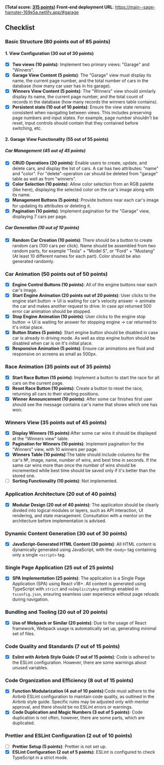 **(Total score: <ins>315 points</ins>)**
**Front-end deployment URL**: https://main--sage-hamster-169e5a.netlify.app/#garage

## Checklist

### Basic Structure (80 points out of 85 points)
#### 1. View Configuration (30 out of 30 points)
- [x] **Two views (10 points)**: Implement two primary views: "Garage" and "Winners".
- [x] **Garage View Content (5 points)**: The "Garage" view must display its name, the current page number, and the total number of cars in the database (how many car user has in his garage).
- [x] **Winners View Content (5 points)**: The "Winners" view should similarly display its name, the current page number, and the total count of records in the database (how many records the winners table contains).
- [x] **Persistent state (10 out of 10 points)**: Ensure the view state remains consistent when navigating between views. This includes preserving page numbers and input states. For example, page number shouldn't be reset, input controls should contain that they contained before switching, etc.

#### 2. Garage View Functionality (55 out of 55 points)
##### Car Management (45 out of 45 points)
- [x] **CRUD Operations (20 points)**: Enable users to create, update, and delete cars, and display the list of cars. A car has two attributes: "name" and "color". For "delete"-operation car should be deleted from "garage" table as well as from "winners".
- [x] **Color Selection (10 points)**: Allow color selection from an RGB palette (like here), displaying the selected color on the car's image along with its name.
- [x] **Management Buttons (5 points)**: Provide buttons near each car's image for updating its attributes or deleting it.
- [x] **Pagination (10 points)**: Implement pagination for the "Garage" view, displaying 7 cars per page.
##### Car Generation (10 out of 10 points)
- [x] **Random Car Creation (10 points)**: There should be a button to create random cars (100 cars per click). Name should be assembled from two random parts, for example "Tesla" + "Model S", or "Ford" + "Mustang" (At least 10 different names for each part). Color should be also generated randomly.

### Car Animation (50 points out of 50 points)
- [x] **Engine Control Buttons (10 points)**: All of the engine buttons near each car's image.
- [x] **Start Engine Animation (20 points out of 20 points)**: User clicks to the engine start button -> UI is waiting for car's velocity answer -> animate the car and makes another request to drive. In case api returned 500 error car animation should be stopped.
- [x] **Stop Engine Animation (10 points)**: User clicks to the engine stop button -> UI is waiting for answer for stopping engine -> car returned to it's initial place.
- [x] **Button States (5 points)**: Start engine button should be disabled in case car is already in driving mode. As well as stop engine button should be disabled when car is on it's initial place.
- [x] **Responsive Animation (5 points)**: Ensure car animations are fluid and responsive on screens as small as 500px.

### Race Animation (35 points out of 35 points)
- [x] **Start Race Button (15 points)**: Implement a button to start the race for all cars on the current page.
- [x] **Reset Race Button (10 points)**: Create a button to reset the race, returning all cars to their starting positions.
- [x] **Winner Announcement (10 points)**: After some car finishes first user should see the message contains car's name that shows which one has won.

### Winners View (35 points out of 45 points)
- [x] **Display Winners (15 points)**:After some car wins it should be displayed at the "Winners view" table.
- [x] **Pagination for Winners (10 points)**: Implement pagination for the "Winners" view, with 10 winners per page.
- [x] **Winners Table (10 points)**:The table should include columns for the car's №, image, name, number of wins, and best time in seconds. If the same car wins more than once the number of wins should be incremented while best time should be saved only if it's better than the stored one.
- [ ] **Sorting Functionality (10 points)**: Not implemented.

### Application Architecture (20 out of 40 points)
- [x] **Modular Design (20 out of 40 points)**: The application should be clearly divided into logical modules or layers, such as API interaction, UI rendering, and state management. Consultation with a mentor on the architecture before implementation is advised.

### Dynamic Content Generation (30 out of 30 points)
- [x] **JavaScript-Generated HTML Content (30 points)**: All HTML content is dynamically generated using JavaScript, with the `<body>` tag containing only a single `<script>` tag.

### Single Page Application (25 out of 25 points)
- [x] **SPA Implementation (25 points)**: The application is a Single Page Application (SPA) using React v18+. All content is generated using TypeScript with `strict` and `noImplicityAny` settings enabled in `tsconfig.json`, ensuring seamless user experience without page reloads during navigation.

### Bundling and Tooling (20 out of 20 points)
- [x] **Use of Webpack or Similar (20 points)**: Due to the usage of React framework, Webpack usage is automatically set up, generating minimal set of files.

### Code Quality and Standards (7 out of 15 points)
- [x] **Eslint with Airbnb Style Guide (7 out of 15 points)**: Code is adhered to the ESLint configuration. However, there are some warnings about unused variables.

### Code Organization and Efficiency (8 out of 15 points)
  - [x] **Function Modularization (4 out of 10 points)**:Code must adhere to the Airbnb ESLint configuration to maintain code quality, as outlined in the Airbnb style guide. Specific rules may be adjusted only with mentor approval, and there should be no ESLint errors or warnings.
  - [x] **Code Duplication and Magic Numbers (3 out of 5 points)**: Code duplication is not often, however, there are some parts, which are duplicated.

### Prettier and ESLint Configuration (2 out of 10 points)
- [ ] **Prettier Setup (5 points)**: Prettier is not set up.
- [x] **ESLint Configuration (2 out of 5 points)**: ESLint is configured to check TypeScript in a strict mode.